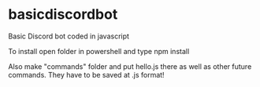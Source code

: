 # basicdiscordbot
Basic Discord bot coded in javascript

To install open folder in powershell and type 
npm install

Also make "commands" folder and put hello.js there as well as other future commands. They have to be saved at .js format!
